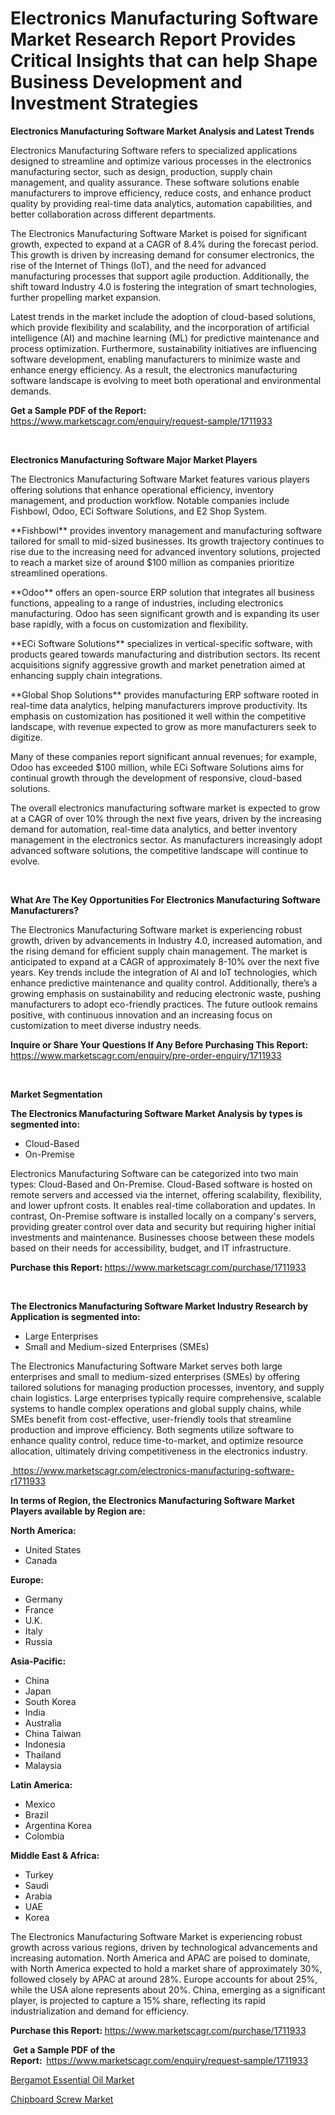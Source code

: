 <p><h1>Electronics Manufacturing Software Market Research Report Provides Critical Insights that can help Shape Business Development and Investment Strategies</h1></p><p><strong>Electronics Manufacturing Software Market Analysis and Latest Trends</strong></p>
<p><p>Electronics Manufacturing Software refers to specialized applications designed to streamline and optimize various processes in the electronics manufacturing sector, such as design, production, supply chain management, and quality assurance. These software solutions enable manufacturers to improve efficiency, reduce costs, and enhance product quality by providing real-time data analytics, automation capabilities, and better collaboration across different departments.</p><p>The Electronics Manufacturing Software Market is poised for significant growth, expected to expand at a CAGR of 8.4% during the forecast period. This growth is driven by increasing demand for consumer electronics, the rise of the Internet of Things (IoT), and the need for advanced manufacturing processes that support agile production. Additionally, the shift toward Industry 4.0 is fostering the integration of smart technologies, further propelling market expansion.</p><p>Latest trends in the market include the adoption of cloud-based solutions, which provide flexibility and scalability, and the incorporation of artificial intelligence (AI) and machine learning (ML) for predictive maintenance and process optimization. Furthermore, sustainability initiatives are influencing software development, enabling manufacturers to minimize waste and enhance energy efficiency. As a result, the electronics manufacturing software landscape is evolving to meet both operational and environmental demands.</p></p>
<p><strong>Get a Sample PDF of the Report:&nbsp;</strong> <a href="https://www.marketscagr.com/enquiry/request-sample/1711933?utm_campaign=2138&utm_medium=2&utm_source=Github&utm_content=ia&utm_term=27032025&utm_id=electronics-manufacturing-software">https://www.marketscagr.com/enquiry/request-sample/1711933</a></p>
<p>&nbsp;</p>
<p><strong>Electronics Manufacturing Software Major Market Players</strong></p>
<p><p>The Electronics Manufacturing Software Market features various players offering solutions that enhance operational efficiency, inventory management, and production workflow. Notable companies include Fishbowl, Odoo, ECi Software Solutions, and E2 Shop System.</p><p>**Fishbowl** provides inventory management and manufacturing software tailored for small to mid-sized businesses. Its growth trajectory continues to rise due to the increasing need for advanced inventory solutions, projected to reach a market size of around $100 million as companies prioritize streamlined operations.</p><p>**Odoo** offers an open-source ERP solution that integrates all business functions, appealing to a range of industries, including electronics manufacturing. Odoo has seen significant growth and is expanding its user base rapidly, with a focus on customization and flexibility.</p><p>**ECi Software Solutions** specializes in vertical-specific software, with products geared towards manufacturing and distribution sectors. Its recent acquisitions signify aggressive growth and market penetration aimed at enhancing supply chain integrations. </p><p>**Global Shop Solutions** provides manufacturing ERP software rooted in real-time data analytics, helping manufacturers improve productivity. Its emphasis on customization has positioned it well within the competitive landscape, with revenue expected to grow as more manufacturers seek to digitize.</p><p>Many of these companies report significant annual revenues; for example, Odoo has exceeded $100 million, while ECi Software Solutions aims for continual growth through the development of responsive, cloud-based solutions.</p><p>The overall electronics manufacturing software market is expected to grow at a CAGR of over 10% through the next five years, driven by the increasing demand for automation, real-time data analytics, and better inventory management in the electronics sector. As manufacturers increasingly adopt advanced software solutions, the competitive landscape will continue to evolve.</p></p>
<p>&nbsp;</p>
<p><strong>What Are The Key Opportunities For Electronics Manufacturing Software Manufacturers?</strong></p>
<p><p>The Electronics Manufacturing Software market is experiencing robust growth, driven by advancements in Industry 4.0, increased automation, and the rising demand for efficient supply chain management. The market is anticipated to expand at a CAGR of approximately 8-10% over the next five years. Key trends include the integration of AI and IoT technologies, which enhance predictive maintenance and quality control. Additionally, there’s a growing emphasis on sustainability and reducing electronic waste, pushing manufacturers to adopt eco-friendly practices. The future outlook remains positive, with continuous innovation and an increasing focus on customization to meet diverse industry needs.</p></p>
<p><strong>Inquire or Share Your Questions If Any Before Purchasing This Report:</strong> <a href="https://www.marketscagr.com/enquiry/pre-order-enquiry/1711933?utm_campaign=2138&utm_medium=2&utm_source=Github&utm_content=ia&utm_term=27032025&utm_id=electronics-manufacturing-software">https://www.marketscagr.com/enquiry/pre-order-enquiry/1711933</a></p>
<p>&nbsp;</p>
<p><strong>Market Segmentation</strong></p>
<p><strong>The Electronics Manufacturing Software Market Analysis by types is segmented into:</strong></p>
<p><ul><li>Cloud-Based</li><li>On-Premise</li></ul></p>
<p><p>Electronics Manufacturing Software can be categorized into two main types: Cloud-Based and On-Premise. Cloud-Based software is hosted on remote servers and accessed via the internet, offering scalability, flexibility, and lower upfront costs. It enables real-time collaboration and updates. In contrast, On-Premise software is installed locally on a company's servers, providing greater control over data and security but requiring higher initial investments and maintenance. Businesses choose between these models based on their needs for accessibility, budget, and IT infrastructure.</p></p>
<p><strong>Purchase this Report:&nbsp;</strong><a href="https://www.marketscagr.com/purchase/1711933?utm_campaign=2138&utm_medium=2&utm_source=Github&utm_content=ia&utm_term=27032025&utm_id=electronics-manufacturing-software">https://www.marketscagr.com/purchase/1711933</a></p>
<p>&nbsp;</p>
<p><strong>The Electronics Manufacturing Software Market Industry Research by Application is segmented into:</strong></p>
<p><ul><li>Large Enterprises</li><li>Small and Medium-sized Enterprises (SMEs)</li></ul></p>
<p><p>The Electronics Manufacturing Software Market serves both large enterprises and small to medium-sized enterprises (SMEs) by offering tailored solutions for managing production processes, inventory, and supply chain logistics. Large enterprises typically require comprehensive, scalable systems to handle complex operations and global supply chains, while SMEs benefit from cost-effective, user-friendly tools that streamline production and improve efficiency. Both segments utilize software to enhance quality control, reduce time-to-market, and optimize resource allocation, ultimately driving competitiveness in the electronics industry.</p></p>
<p><a href="https://www.marketscagr.com/electronics-manufacturing-software-r1711933?utm_campaign=2138&utm_medium=2&utm_source=Github&utm_content=ia&utm_term=27032025&utm_id=electronics-manufacturing-software">&nbsp;https://www.marketscagr.com/electronics-manufacturing-software-r1711933</a></p>
<p><strong>In terms of Region, the Electronics Manufacturing Software Market Players available by Region are:</strong></p>
<p>
    <p> <strong> North America: </strong>
        <ul>
            <li>United States</li>
            <li>Canada</li>
        </ul>
        </p> 
    <p> <strong> Europe: </strong>
        <ul>
            <li>Germany</li>
            <li>France</li>
            <li>U.K.</li>
            <li>Italy</li>
            <li>Russia</li>
        </ul>
        </p> 
    <p> <strong> Asia-Pacific: </strong>
        <ul>
            <li>China</li>
            <li>Japan</li>
            <li>South Korea</li>
            <li>India</li>
            <li>Australia</li>
            <li>China Taiwan</li>
            <li>Indonesia</li>
            <li>Thailand</li>
            <li>Malaysia</li>
        </ul>
        </p> 
    <p> <strong> Latin America: </strong>
        <ul>
            <li>Mexico</li>
            <li>Brazil</li>
            <li>Argentina Korea</li>
            <li>Colombia</li>
        </ul>
        </p> 
    <p> <strong> Middle East & Africa: </strong>
        <ul>
            <li>Turkey</li>
            <li>Saudi</li>
            <li>Arabia</li>
            <li>UAE</li>
            <li>Korea</li>
        </ul>
    </p>
    </p>
<p><p>The Electronics Manufacturing Software Market is experiencing robust growth across various regions, driven by technological advancements and increasing automation. North America and APAC are poised to dominate, with North America expected to hold a market share of approximately 30%, followed closely by APAC at around 28%. Europe accounts for about 25%, while the USA alone represents about 20%. China, emerging as a significant player, is projected to capture a 15% share, reflecting its rapid industrialization and demand for efficiency.</p></p>
<p><strong>Purchase this Report: </strong><a href="https://www.marketscagr.com/purchase/1711933?utm_campaign=2138&utm_medium=2&utm_source=Github&utm_content=ia&utm_term=27032025&utm_id=electronics-manufacturing-software">https://www.marketscagr.com/purchase/1711933</a></p>
<p>&nbsp;<strong>Get a Sample PDF of the Report:&nbsp;&nbsp;</strong><a href="https://www.marketscagr.com/enquiry/request-sample/1711933?utm_campaign=2138&utm_medium=2&utm_source=Github&utm_content=ia&utm_term=27032025&utm_id=electronics-manufacturing-software">https://www.marketscagr.com/enquiry/request-sample/1711933</a></p>
<p><strong></strong></p>
<p><p><a href="https://github.com/joannesouthgate/Market-Research-Report-List-5/blob/main/bergamot-essential-oil-market.md?utm_campaign=2138&utm_medium=2&utm_source=Github&utm_content=ia&utm_term=27032025&utm_id=electronics-manufacturing-software">Bergamot Essential Oil Market</a></p><p><a href="https://github.com/sofayahoo2023/Market-Research-Report-List-7/blob/main/chipboard-screw-market.md?utm_campaign=2138&utm_medium=2&utm_source=Github&utm_content=ia&utm_term=27032025&utm_id=electronics-manufacturing-software">Chipboard Screw Market</a></p></p>